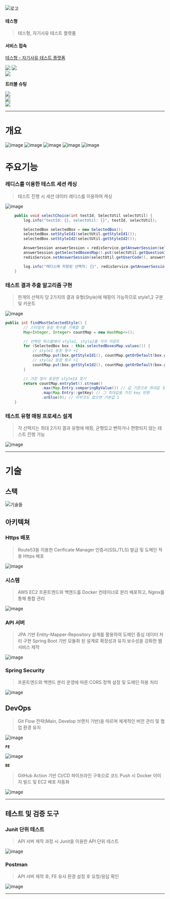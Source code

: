 
![로고](https://github.com/user-attachments/assets/1c1cc665-6405-47d0-b4e5-7c76d23740d2)
#### 테스형
> 테스형, 자기사유 테스트 플랫폼

#### 서비스 접속
[테스형 - 자기사유 테스트 플랫폼](https://tessbro.site)

<a href="https://chivalrous-saffron-326.notion.site/1e10ba93975b80cb80e4d09bd9a4e437?pvs=4"><img src="https://img.shields.io/badge/Notion 링크 보기-E6E6E6?style=for-the-badge&logo=notion&logoColor=black" /></a>
<a href="https://www.notion.so/1f20ba93975b80f0a5b6d7f1d53e80e0?pvs=21"><img src="https://img.shields.io/badge/테스형 산출물-E6E6E6?style=for-the-badge&logo=notion&logoColor=black" /></a><br>
<a href="https://velog.io/@seuo/series/%ED%85%8C%EC%8A%BD" target="_blank" rel="noopener noreferrer">
  <img src="https://img.shields.io/badge/[시리즈 | 테스형 : velog]-20C997?style=for-the-badge&logo=velog&logoColor=black&labelColor=20C997&color=20C997" />
</a>
<br>

**트러블 슈팅**
<!-- Github Action 과정 중 AWS EC2 연결 오류 모음 -->
<a href="https://velog.io/@seuo/Github-Action-%EA%B3%BC%EC%A0%95-%EC%A4%91-AWS-EC2-%EC%97%B0%EA%B2%B0-%EC%98%A4%EB%A5%98-%EB%AA%A8%EC%9D%8C" target="_blank" rel="noopener noreferrer">
  <img src="https://img.shields.io/badge/Github Action 중 EC2 오류 모음-20C997?style=for-the-badge&logo=velog&logoColor=black&labelColor=20C997&color=ffffff" />
</a>
<br>

<!-- AWS EC2 서버 멈춤 및 CPU 상승 이슈 -->
<a href="https://velog.io/@seuo/AWS-EC2-%EC%84%9C%EB%B2%84-%EB%A9%88%EC%B6%A4-%EB%B0%8F-CPU-%EC%83%81%EC%8A%B9-%EC%9D%B4%EC%8A%88" target="_blank" rel="noopener noreferrer">
  <img src="https://img.shields.io/badge/EC2 서버 멈춤 & CPU 상승 이슈-20C997?style=for-the-badge&logo=velog&logoColor=black&labelColor=20C997&color=ffffff" />
</a>
<br>

<!-- Redis 관련 이슈 모음 -->
<a href="https://velog.io/@seuo/Redis-%EA%B4%80%EB%A0%A8-%EC%9D%B4%EC%8A%88-%EB%AA%A8%EC%9D%8C" target="_blank" rel="noopener noreferrer">
  <img src="https://img.shields.io/badge/Redis 관련 이슈 모음-20C997?style=for-the-badge&logo=velog&logoColor=black&labelColor=20C997&color=ffffff" />
</a>

<aside>


<hr>

</aside>

# 개요
![image](https://github.com/user-attachments/assets/41bdcc23-b59a-4a87-87c9-2768c0315349)
![image](https://github.com/user-attachments/assets/30797d94-2409-4f57-86d7-a570ce656eae)
![image](https://github.com/user-attachments/assets/c9c4e7c9-bffe-42dc-9a5e-0941607e7254)
![image](https://github.com/user-attachments/assets/b0cf6fd0-c28f-4ef0-bb42-32a8ee988126)
![image](https://github.com/user-attachments/assets/b71f566c-3637-45e9-bc59-0483ce30d405)


# 주요기능

### 레디스를 이용한 테스트 세션 캐싱

> 테스트 진행 시 세션 데이터 레디스를 이용하여 캐싱
> 

![image](https://github.com/user-attachments/assets/449fb06e-cdb8-408b-ae15-fee7eb7efe68)
```java
    public void selectChoice(int testId, SelectUtil selectUtil) {
        log.info("testId: {}, selectUtil: {}", testId, selectUtil);

        SelectedBox selectedBox = new SelectedBox();
        selectedBox.setStyleId1(selectUtil.getStyleId1());
        selectedBox.setStyleId2(selectUtil.getStyleId2());

        AnswerSession answerSession = redisService.getAnswerSession(selectUtil.getUserCode());
        answerSession.getSelectedBoxesMap().put(selectUtil.getQuestionId(), selectedBox);
        redisService.setAnswerSession(selectUtil.getUserCode(), answerSession, 1800000);

        log.info("레디스에 저장된 선택지: {}", redisService.getAnswerSession(selectUtil.getUserCode()));
    }
```

### 테스트 결과 추출 알고리즘 구현

> 한개의 선택지 당 2가지의 결과 유형(Style)에 매핑이 가능하므로 style1,2 구분 및 카운트
> 

![image](https://github.com/user-attachments/assets/8742ad74-f912-42bc-b7e5-f23cce067c22)

```java
public int findMostSelectedStyle() {
        // 스타일의 등장 횟수를 기록할 맵
        Map<Integer, Integer> countMap = new HashMap<>();

        // 선택된 박스들에서 style1, style2를 각각 카운트       
        for (SelectedBox box : this.selectedBoxesMap.values()) {
            // style1 등장 횟수 +1
            countMap.put(box.getStyleId1(), countMap.getOrDefault(box.getStyleId1(), 0) + 1);
            // style2 등장 횟수 +1
            countMap.put(box.getStyleId2(), countMap.getOrDefault(box.getStyleId2(), 0) + 1);
        }

        // 가장 많이 등장한 styleId 찾기
        return countMap.entrySet().stream()
                .max(Map.Entry.comparingByValue()) // 값 기준으로 최대값 찾기
                .map(Map.Entry::getKey) // 그 최대값을 가진 key 반환
                .orElse(0); // 아무것도 없으면 기본값 1
    }
```

### 테스트 유형 매핑 프로세스 설계

> 각 선택지는 최대 2가지 결과 유형에 매핑, 균형있고 뻔하거나 편향되지 않는 테스트 진행 가능 

![image](https://github.com/user-attachments/assets/174da13a-eedb-4949-82c2-fed06ffd7a76)


---

# 기술

## 스택


![기술들](https://github.com/user-attachments/assets/2fca05d1-5843-47f3-93ba-e90964feee60)


## 아키텍쳐

### Https 배포

> Route53을 이용한 Cerificate Manager 인증서(SSL/TLS) 발급 및 도메인 적용 Https 배포

![image](https://github.com/user-attachments/assets/32070664-c598-40e7-a203-4f3655753709)


### 시스템

> AWS EC2 프론트엔드와 백엔드를 Docker 컨테이너로 분리 배포하고, Nginx를 통해 통합 관리


![image](https://github.com/user-attachments/assets/c67149b9-80d0-4ff6-8eb6-4d0d714916e7)


### API 서버

> JPA 기반 Entity-Mapper-Repository 설계를 활용하여 도메인 중심 데이터 처리 구현
Spring Boot 기반 모듈화 된 설계로 확장성과 유지 보수성을 강화한 웹 서비스 제작


![image](https://github.com/user-attachments/assets/fda30aac-fc22-4d5f-ac9d-f96243690657)


### Spring Security

> 프론트엔드와 백엔드 분리 운영에 따른 CORS 정책 설정 및 도메인 허용 처리


![image](https://github.com/user-attachments/assets/8c1c7225-3b19-47f4-95df-c5f0af2e3a9f)


## DevOps

> Git Flow 전략(Main, Develop 브랜치 기반)을 따르며 체계적인 버전 관리 및 협업 환경 유지
> 

![image](https://github.com/user-attachments/assets/06ccb262-13cc-41af-800d-0177949b11b9)


**`FE`**

![image](https://github.com/user-attachments/assets/2924c882-8cda-4789-94ca-56ec2a7015f3)


**`BE`**

> GitHub Action 기반 CI/CD 파이프라인 구축으로 코드 Push 시 Docker 이미지 빌드 및 EC2 배포 자동화
> 

![image](https://github.com/user-attachments/assets/a2ca55a7-4817-4f6b-bd6f-99ff87e7bc6e)


---

## 테스트 및 검증 도구

### Junit 단위 테스트

> API 서버 제작 과정 시 Junit을 이용한 API 단위 테스트
> 

![image](https://github.com/user-attachments/assets/f2e37169-6189-4fb1-9717-e3de8befd67f)


### Postman

> API 서버 제작 후, FE 유사 환경 설정 후 요청/응답 확인
> 

![image](https://github.com/user-attachments/assets/b126cfde-242a-4894-8f49-7990e9ae5ac2)


---
